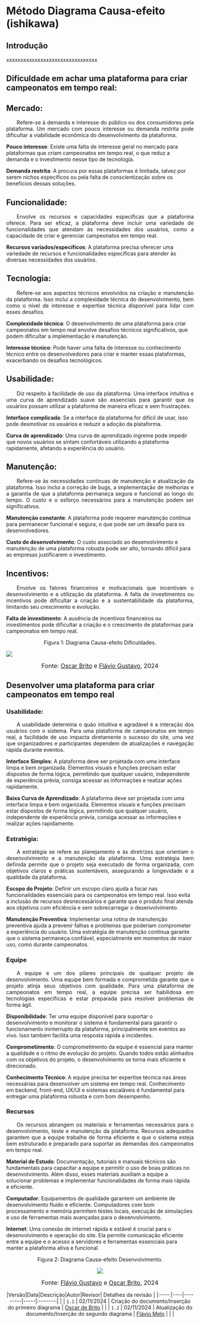 # Método Diagrama Causa-efeito (ishikawa)

## Introdução
xxxxxxxxxxxxxxxxxxxxxxxxxxxxxxxx

## Dificuldade em achar uma plataforma para criar campeonatos em tempo real:

## Mercado:
<p align="justify">&emsp;&emsp;Refere-se à demanda e interesse do público ou dos consumidores pela plataforma. Um mercado com pouco interesse ou demanda restrita pode dificultar a viabilidade econômica do desenvolvimento da plataforma.</p>

**Pouco interesse**: Existe uma falta de interesse geral no mercado para plataformas que criam campeonatos em tempo real, o que reduz a demanda e o investimento nesse tipo de tecnologia.

**Demanda restrita**: A procura por essas plataformas é limitada, talvez por serem nichos específicos ou pela falta de conscientização sobre os benefícios dessas soluções.

## Funcionalidade:
<p align="justify">&emsp;&emsp;Envolve os recursos e capacidades específicas que a plataforma oferece. Para ser eficaz, a plataforma deve incluir uma variedade de funcionalidades que atendam às necessidades dos usuários, como a capacidade de criar e gerenciar campeonatos em tempo real.

**Recursos variados/específicos**: A plataforma precisa oferecer uma variedade de recursos e funcionalidades específicas para atender às diversas necessidades dos usuários.

## Tecnologia:
<p align="justify">&emsp;&emsp;Refere-se aos aspectos técnicos envolvidos na criação e manutenção da plataforma. Isso inclui a complexidade técnica do desenvolvimento, bem como o nível de interesse e expertise técnica disponível para lidar com esses desafios.</p> 

**Complexidade técnica**: O desenvolvimento de uma plataforma para criar campeonatos em tempo real envolve desafios técnicos significativos, que podem dificultar a implementação e manutenção.

**Interesse técnico**: Pode haver uma falta de interesse ou conhecimento técnico entre os desenvolvedores para criar e manter essas plataformas, exacerbando os desafios tecnológicos.

## Usabilidade:
<p align="justify">&emsp;&emsp;Diz respeito à facilidade de uso da plataforma. Uma interface intuitiva e uma curva de aprendizado suave são essenciais para garantir que os usuários possam utilizar a plataforma de maneira eficaz e sem frustrações.</p>

**Interface complicada**: Se a interface da plataforma for difícil de usar, isso pode desmotivar os usuários e reduzir a adoção da plataforma.
  
**Curva de aprendizado**: Uma curva de aprendizado íngreme pode impedir que novos usuários se sintam confortáveis utilizando a plataforma rapidamente, afetando a experiência do usuário.

## Manutenção:
<p align="justify">&emsp;&emsp;Refere-se às necessidades contínuas de manutenção e atualização da plataforma. Isso inclui a correção de bugs, a implementação de melhorias e a garantia de que a plataforma permaneça segura e funcional ao longo do tempo. O custo e o esforço necessários para a manutenção podem ser significativos.</p>

**Manutenção constante**: A plataforma pode requerer manutenção contínua para permanecer funcional e segura, o que pode ser um desafio para os desenvolvedores.

**Custo de desenvolvimento**: O custo associado ao desenvolvimento e manutenção de uma plataforma robusta pode ser alto, tornando difícil para as empresas justificarem o investimento.

## Incentivos:
<p align="justify">&emsp;&emsp;Envolve os fatores financeiros e motivacionais que incentivam o desenvolvimento e a utilização da plataforma. A falta de investimentos ou incentivos pode dificultar a criação e a sustentabilidade da plataforma, limitando seu crescimento e evolução.</p>

**Falta de investimento**: A ausência de incentivos financeiros ou investimentos pode dificultar a criação e o crescimento de plataformas para campeonatos em tempo real.


<center> <figcaption>Figura 1: Diagrama Causa-efeito Dificuldades.</figcaption> </center>

![](../Assets/ishikawa1.png)
<font size="3"><p style="text-align: center"> Fonte: <a href="https://github.com/OscarDeBrito
" target="_blank">Oscar Brito</a> e <a href="https://github.com/flavioovatsug" target="_blank">Flávio Gustavo</a>, 2024</p></font>

## Desenvolver uma plataforma para criar campeonatos em tempo real

### Usabilidade:
<p align="justify">&emsp;&emsp;A usabilidade determina o quão intuitiva e agradável é a interação dos usuários com o sistema. Para uma plataforma de campeonatos em tempo real, a facilidade de uso impacta diretamente o sucesso do site, uma vez que organizadores e participantes dependem de atualizações e navegação rápida durante eventos.</p>

**Interface Simples**: A plataforma deve ser projetada com uma interface limpa e bem organizada. Elementos visuais e funções precisam estar dispostos de forma lógica, permitindo que qualquer usuário, independente de experiência prévia, consiga acessar as informações e realizar ações rapidamente.

**Baixa Curva de Aprendizado**: A plataforma deve ser projetada com uma interface limpa e bem organizada. Elementos visuais e funções precisam estar dispostos de forma lógica, permitindo que qualquer usuário, independente de experiência prévia, consiga acessar as informações e realizar ações rapidamente.

### Estratégia:

<p align="justify">&emsp;&emsp;A estratégia se refere ao planejamento e às diretrizes que orientam o desenvolvimento e a manutenção da plataforma. Uma estratégia bem definida permite que o projeto seja executado de forma organizada, com objetivos claros e práticas sustentáveis, assegurando a longevidade e a qualidade da plataforma.</p>

**Escopo do Projeto**: Definir um escopo claro ajuda a focar nas funcionalidades essenciais para os campeonatos em tempo real. Isso evita a inclusão de recursos desnecessários e garante que o produto final atenda aos objetivos com eficiência e sem sobrecarregar o desenvolvimento.

**Manutenção Preventiva**: Implementar uma rotina de manutenção preventiva ajuda a prevenir falhas e problemas que poderiam comprometer a experiência do usuário. Uma estratégia de manutenção contínua garante que o sistema permaneça confiável, especialmente em momentos de maior uso, como durante campeonatos.

### Equipe

<p align="justify">&emsp;&emsp;A equipe é um dos pilares principais de qualquer projeto de desenvolvimento. Uma equipe bem formada e comprometida garante que o projeto atinja seus objetivos com qualidade. Para uma plataforma de campeonatos em tempo real, a equipe precisa ser habilidosa em tecnologias específicas e estar preparada para resolver problemas de forma ágil.</p>

**Disponibilidade**: Ter uma equipe disponível para suportar o desenvolvimento e monitorar o sistema é fundamental para garantir o funcionamento ininterrupto da plataforma, principalmente em eventos ao vivo. Isso também facilita uma resposta rápida a incidentes.

**Comprometimento**: O comprometimento da equipe é essencial para manter a qualidade e o ritmo de evolução do projeto. Quando todos estão alinhados com os objetivos do projeto, o desenvolvimento se torna mais eficiente e direcionado.

**Conhecimento Técnico**: A equipe precisa ter expertise técnica nas áreas necessárias para desenvolver um sistema em tempo real. Conhecimento em backend, front-end, UX/UI e sistemas escaláveis é fundamental para entregar uma plataforma robusta e com bom desempenho.

### Recursos

<p align="justify">&emsp;&emsp;Os recursos abrangem os materiais e ferramentas necessários para o desenvolvimento, teste e manutenção da plataforma. Recursos adequados garantem que a equipe trabalhe de forma eficiente e que o sistema esteja bem estruturado e preparado para suportar as demandas dos campeonatos em tempo real.</p>

**Material de Estudo**: Documentação, tutoriais e manuais técnicos são fundamentais para capacitar a equipe e permitir o uso de boas práticas no desenvolvimento. Além disso, esses materiais auxiliam a equipe a solucionar problemas e implementar funcionalidades de forma mais rápida e eficiente.

**Computador**: Equipamentos de qualidade garantem um ambiente de desenvolvimento fluido e eficiente. Computadores com bom processamento e memória permitem testes locais, execução de simulações e uso de ferramentas mais avançadas para o desenvolvimento.

**Internet**: Uma conexão de internet rápida e estável é crucial para o desenvolvimento e operação do site. Ela permite comunicação eficiente entre a equipe e o acesso a servidores e ferramentas essenciais para manter a plataforma ativa e funcional.

<center> <figcaption>Figura 2: Diagrama Causa-efeito Desenvolvimento.</figcaption> 

![](../Assets/ishikawa2.png)

<font size="3"><p style="text-align: center"> Fonte: <a href="https://github.com/flavioovatsug" target="_blank">Flávio Gustavo</a> e <a href="https://github.com/OscarDeBrito
" target="_blank">Oscar Brito</a>, 2024</p></font>



|Versão|Data|Descrição|Autor|Revisor| Detalhes da revisão |
|:----:|----|---------|-----|:-------:| |
| `1.1` | 02/11/2024 | Criação do documento/Inserção do primeiro diagrama | [Oscar de Brito](https://github.com/OscarDeBrito) |  |
| `1.2` | 02/11/2024 | Atualização do documento/Inserção do segundo diagrama | [Flávio Melo](https://github.com/flavioovatsug) |  | |